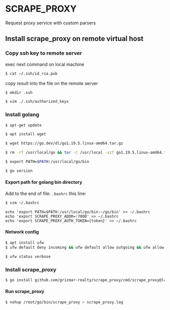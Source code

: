 # SCRAPE_PROXY
Request proxy service with custom parsers

## Install scrape_proxy on remote virtual host 


### Copy ssh key to remote server

exec next command on local machine
```bash
$ cat ~/.ssh/id_rsa.pub
```

copy result into the file on the remote server
```bash
$ mkdir .ssh

$ vim ./.ssh/authorized_keys
```

### Install golang
```bash
$ apt-get update

$ apt install wget

$ wget https://go.dev/dl/go1.19.5.linux-amd64.tar.gz

$ rm -rf /usr/local/go && tar -C /usr/local -xzf go1.19.5.linux-amd64.tar.gz

$ export PATH=$PATH:/usr/local/go/bin

$ go version
```

#### Export path for golang bin directory

Add to the end of file: ```.bashrc``` this line:
```bash
$ vim ~/.bashrc
```

```
echo 'export PATH=$PATH:/usr/local/go/bin:~/go/bin' >> ~/.bashrc
echo 'export SCRAPE_PROXY_ADDR=:7000' >> ~/.bashrc
echo 'export SCRAPE_PROXY_AUTH_TOKEN={token}' >> ~/.bashrc
```

#### Network config
```bash
$ apt install ufw
$ ufw default deny incoming && ufw default allow outgoing && ufw allow ssh && ufw allow 22 && ufw allow 7000 && ufw enable

$ ufw status verbose
```

### Install scrape_proxy
```bash
$ go install github.com/grizmar-realty/scrape_proxy/cmd/scrape_proxy@latest
```

#### Run scrape_proxy
```bash
$ nohup /root/go/bin/scrape_proxy > scrape_proxy.log
```
